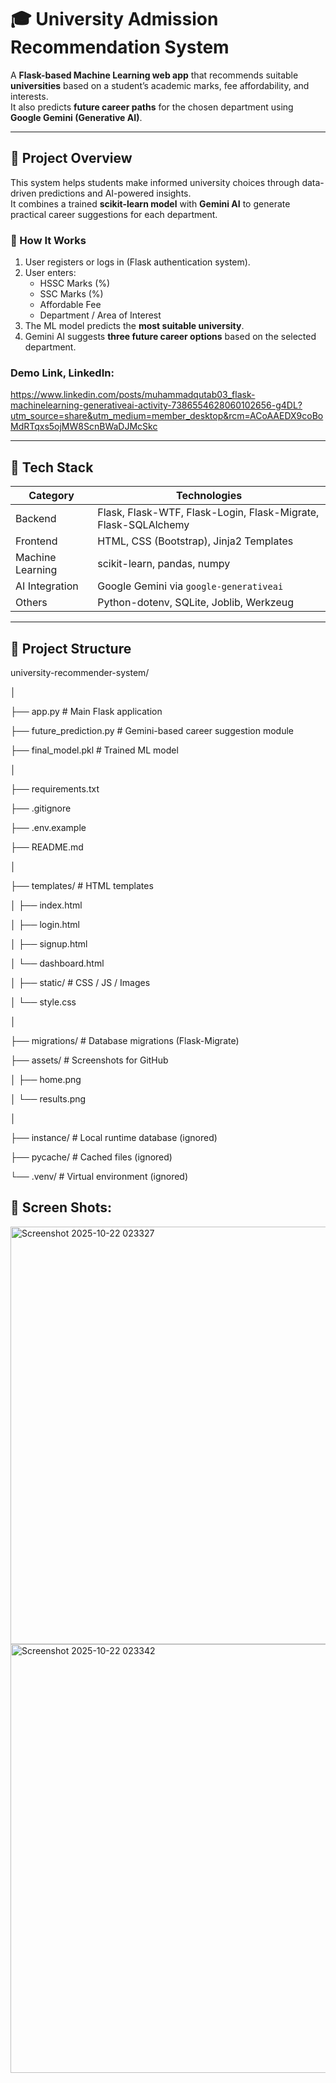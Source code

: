 # 🎓 University Admission Recommendation System

A **Flask-based Machine Learning web app** that recommends suitable **universities** based on a student’s academic marks, fee affordability, and interests.  
It also predicts **future career paths** for the chosen department using **Google Gemini (Generative AI)**.

---

## 🚀 Project Overview

This system helps students make informed university choices through data-driven predictions and AI-powered insights.  
It combines a trained **scikit-learn model** with **Gemini AI** to generate practical career suggestions for each department.

### 🔹 How It Works
1. User registers or logs in (Flask authentication system).  
2. User enters:
   - HSSC Marks (%)
   - SSC Marks (%)
   - Affordable Fee
   - Department / Area of Interest
3. The ML model predicts the **most suitable university**.
4. Gemini AI suggests **three future career options** based on the selected department.


### Demo Link, LinkedIn:


https://www.linkedin.com/posts/muhammadqutab03_flask-machinelearning-generativeai-activity-7386554628060102656-g4DL?utm_source=share&utm_medium=member_desktop&rcm=ACoAAEDX9coBoMdRTqxs5ojMW8ScnBWaDJMcSkc

---

## 🧱 Tech Stack

| Category | Technologies |
|-----------|---------------|
| Backend | Flask, Flask-WTF, Flask-Login, Flask-Migrate, Flask-SQLAlchemy |
| Frontend | HTML, CSS (Bootstrap), Jinja2 Templates |
| Machine Learning | scikit-learn, pandas, numpy |
| AI Integration | Google Gemini via `google-generativeai` |
| Others | Python-dotenv, SQLite, Joblib, Werkzeug |

---

## 📂 Project Structure 

university-recommender-system/

│

├── app.py # Main Flask application

├── future_prediction.py # Gemini-based career suggestion module

├── final_model.pkl # Trained ML model

│

├── requirements.txt

├── .gitignore

├── .env.example

├── README.md

│

├── templates/ # HTML templates

│ ├── index.html

│ ├── login.html

│ ├── signup.html

│ └── dashboard.html

│
├── static/ # CSS / JS / Images

│ └── style.css

│

├── migrations/ # Database migrations (Flask-Migrate)

├── assets/ # Screenshots for GitHub

│ ├── home.png

│ └── results.png

│

├── instance/ # Local runtime database (ignored)

├── pycache/ # Cached files (ignored)

└── .venv/ # Virtual environment (ignored) 


## 📂 Screen Shots: 


<img width="1002" height="668" alt="Screenshot 2025-10-22 023327" src="https://github.com/user-attachments/assets/859b41cd-d222-4bf7-8ae2-1bdd2136b1be" /> 

<img width="1483" height="686" alt="Screenshot 2025-10-22 023342" src="https://github.com/user-attachments/assets/4d354f88-fbc6-4ad7-8dff-7d0480ef52f0" />

